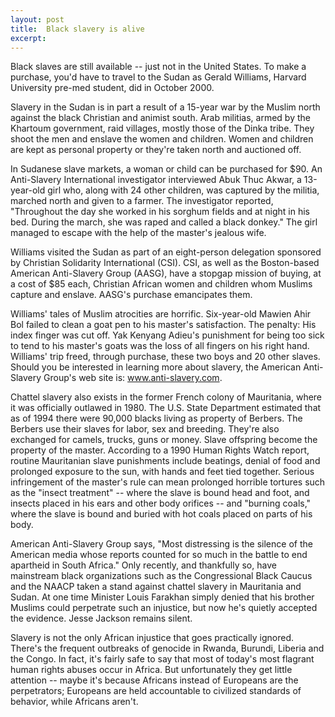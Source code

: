 ```yaml
---
layout: post
title:  Black slavery is alive
excerpt:
---
```












Black slaves are still available -- just not in the United States. To make a purchase, you'd have to travel to the Sudan as Gerald Williams, Harvard University pre-med student, did in October 2000.

Slavery in the Sudan is in part a result of a 15-year war by the Muslim north against the black Christian and animist south. Arab militias, armed by the Khartoum government, raid villages, mostly those of the Dinka tribe. They shoot the men and enslave the women and children. Women and children are kept as personal property or they're taken north and auctioned off.

In Sudanese slave markets, a woman or child can be purchased for $90. An Anti-Slavery International investigator interviewed Abuk Thuc Akwar, a 13-year-old girl who, along with 24 other children, was captured by the militia, marched north and given to a farmer. The investigator reported, "Throughout the day she worked in his sorghum fields and at night in his bed. During the march, she was raped and called a black donkey." The girl managed to escape with the help of the master's jealous wife.

Williams visited the Sudan as part of an eight-person delegation sponsored by Christian Solidarity International (CSI). CSI, as well as the Boston-based American Anti-Slavery Group (AASG), have a stopgap mission of buying, at a cost of $85 each, Christian African women and children whom Muslims capture and enslave. AASG's purchase emancipates them.

Williams' tales of Muslim atrocities are horrific. Six-year-old Mawien Ahir Bol failed to clean a goat pen to his master's satisfaction. The penalty: His index finger was cut off. Yak Kenyang Adieu's punishment for being too sick to tend to his master's goats was the loss of all fingers on his right hand. Williams' trip freed, through purchase, these two boys and 20 other slaves. Should you be interested in learning more about slavery, the American Anti-Slavery Group's web site is: www.anti-slavery.com.

Chattel slavery also exists in the former French colony of Mauritania, where it was officially outlawed in 1980. The U.S. State Department estimated that as of 1994 there were 90,000 blacks living as property of Berbers. The Berbers use their slaves for labor, sex and breeding. They're also exchanged for camels, trucks, guns or money. Slave offspring become the property of the master. According to a 1990 Human Rights Watch report, routine Mauritanian slave punishments include beatings, denial of food and prolonged exposure to the sun, with hands and feet tied together. Serious infringement of the master's rule can mean prolonged horrible tortures such as the "insect treatment" -- where the slave is bound head and foot, and insects placed in his ears and other body orifices -- and "burning coals," where the slave is bound and buried with hot coals placed on parts of his body.

American Anti-Slavery Group says, "Most distressing is the silence of the American media whose reports counted for so much in the battle to end apartheid in South Africa." Only recently, and thankfully so, have mainstream black organizations such as the Congressional Black Caucus and the NAACP taken a stand against chattel slavery in Mauritania and Sudan. At one time Minister Louis Farakhan simply denied that his brother Muslims could perpetrate such an injustice, but now he's quietly accepted the evidence. Jesse Jackson remains silent.

Slavery is not the only African injustice that goes practically ignored. There's the frequent outbreaks of genocide in Rwanda, Burundi, Liberia and the Congo. In fact, it's fairly safe to say that most of today's most flagrant human rights abuses occur in Africa. But unfortunately they get little attention -- maybe it's because Africans instead of Europeans are the perpetrators; Europeans are held accountable to civilized standards of behavior, while Africans aren't.


